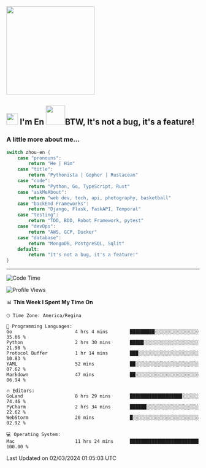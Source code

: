 <img align='center' src="https://media.giphy.com/media/GP1TJJSV4Ys1r64q2A/giphy.gif" width="230">

<h2><img src="https://emojis.slackmojis.com/emojis/images/1531849430/4246/blob-sunglasses.gif?1531849430" width="30"/> I'm En <img src="https://media.giphy.com/media/12oufCB0MyZ1Go/giphy.gif" width="50">BTW, It's not a bug, it's a feature!</h2>


<!-- <img align='right' src="https://media.giphy.com/media/M9gbBd9nbDrOTu1Mqx/giphy.gif" width="230"> -->


### A little more about me... 
<!--
```javascript
const zhou-en = {
    pronouns: "He" | "Him",
    title: "Pythonista" | "Gopher" | "Rustacean",
    code: ["Python", "Go", "Rust", "TypeScript"],
    askMeAbout: ["web dev", "tech", "app dev", "photography"],
    technologies: {
        backEnd: {
            python: ["Django", "Flask", "FaskAPI"],
            go: []
        },
        scraping: ["selenium", "scrapy", "spider"],
        testing: ["Robot Framework"],
        devOps: ["AWS", "Docker", "GCP", "Nginx"],
        databases: ["mongo", "postgresql", "sqlite"],
        misc: ["Firebase", "Heroku"]
    },
    architecture: ["Event Driven Architecture", "Microservices"],
    currentFocus: ["Temporal", "Rust"],
    funFact: "It's not a bug, it's a feature!"
};
```
  -->

```go
switch zhou-en {
    case "pronouns":
        return "He | Him"
    case "title":
        return "Pythonista | Gopher | Rustacean"
    case "code":
        return "Python, Go, TypeScript, Rust"
    case "askMeAbout":
        return "web dev, tech, api, photography, basketball"
    case "backEnd Frameworks":
        return "Django, Flask, FaskAPI, Temporal"
    case "testing":
        return "TDD, BDD, Robot Framework, pytest"
    case "devOps":
        return "AWS, GCP, Docker"
    case "database":
        return "MongoDB, PostgreSQL, Sqlit"
    default:
        return "It's not a bug, it's a feature!"
}
```




---
<!--START_SECTION:waka-->
![Code Time](http://img.shields.io/badge/Code%20Time-1%2C259%20hrs%2050%20mins-blue)

![Profile Views](http://img.shields.io/badge/Profile%20Views-1-blue)

📊 **This Week I Spent My Time On** 

```text
🕑︎ Time Zone: America/Regina

💬 Programming Languages: 
Go                       4 hrs 4 mins        █████████░░░░░░░░░░░░░░░░   35.66 % 
Python                   2 hrs 30 mins       █████░░░░░░░░░░░░░░░░░░░░   21.98 % 
Protocol Buffer          1 hr 14 mins        ███░░░░░░░░░░░░░░░░░░░░░░   10.83 % 
YAML                     52 mins             ██░░░░░░░░░░░░░░░░░░░░░░░   07.62 % 
Markdown                 47 mins             ██░░░░░░░░░░░░░░░░░░░░░░░   06.94 % 

🔥 Editors: 
GoLand                   8 hrs 29 mins       ███████████████████░░░░░░   74.46 % 
PyCharm                  2 hrs 34 mins       ██████░░░░░░░░░░░░░░░░░░░   22.62 % 
WebStorm                 20 mins             █░░░░░░░░░░░░░░░░░░░░░░░░   02.92 % 

💻 Operating System: 
Mac                      11 hrs 24 mins      █████████████████████████   100.00 % 
```


 Last Updated on 02/03/2024 01:05:03 UTC
<!--END_SECTION:waka-->
